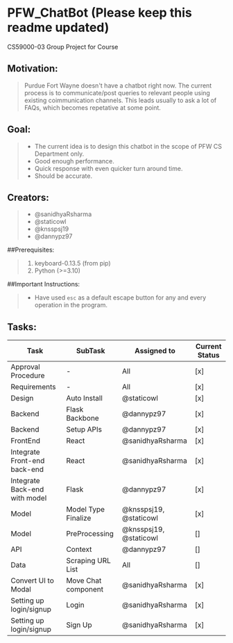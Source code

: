 # PFW_ChatBot (Please keep this readme updated)

CS59000-03 Group Project for Course

## Motivation:
> Purdue Fort Wayne doesn't have a chatbot right now. The current process is to communicate/post queries to relevant people using existing coimmunication channels. This leads usually to ask a lot of FAQs, which becomes repetative at some point.

## Goal:
> * The current idea is to design this chatbot in the scope of PFW CS Department only.
> * Good enough performance.
> * Quick response with even quicker turn around time.
> * Should be accurate.

## Creators:
> * @sanidhyaRsharma
> * @staticowl
> * @knsspsj19
> * @dannypz97

##Prerequisites:
> 1. keyboard-0.13.5 (from pip)
> 2. Python (>=3.10)

##Important Instructions:
> * Have used `esc` as a default escape button for any and every operation in the program.

## Tasks:
| Task                          | SubTask             | Assigned to            | Current Status | 
|-------------------------------|---------------------|------------------------|----------------|
| Approval Procedure            | -                   | All                    | [x]            |
| Requirements                  | -                   | All                    | [x]            |
| Design                        | Auto Install        | @staticowl             | [x]            |
| Backend                       | Flask Backbone      | @dannypz97             | [x]            |
| Backend                       | Setup APIs          | @dannypz97             | [x]            |
| FrontEnd                      | React               | @sanidhyaRsharma       | [x]            |
| Integrate Front-end back-end  | React               | @sanidhyaRsharma       | [x]            |
| Integrate Back-end with model | Flask               | @dannypz97             | [x]            |
| Model                         | Model Type Finalize | @knsspsj19, @staticowl | [x]            |
| Model                         | PreProcessing       | @knsspsj19, @staticowl | []             |
| API                           | Context             | @dannypz97             | []             |
| Data                          | Scraping URL List   | All                    | []             |
| Convert UI to Modal           | Move Chat component | @sanidhyaRsharma       | [x]            |
| Setting up login/signup       | Login               | @sanidhyaRsharma       | [x]            |
| Setting up login/signup       | Sign Up             | @sanidhyaRsharma       | [x]            |
